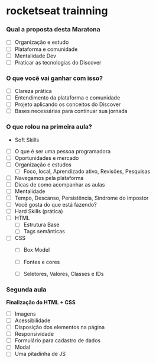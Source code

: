 # rocketseat trainning


### Qual a proposta desta Maratona
* [ ] Organização e estudo
* [ ] Plataforma e comunidade
* [ ] Mentalidade Dev
* [ ] Praticar as tecnologias do Discover

### O que você vai ganhar com isso?
* [ ] Clareza prática
* [ ] Entendimento da plataforma e comunidade
* [ ] Projeto aplicando os conceitos do Discover
* [ ] Bases necessárias para continuar sua jornada

### O que rolou na primeira aula?

* Soft Skills
* [ ] O que é ser uma pessoa programadora
* [ ] Oportunidades e mercado
* [ ] Organização e estudos
    * [ ] Foco, local, Aprendizado ativo, Revisões, Pesquisas
* [ ] Navegamos pela plataforma
* [ ] Dicas de como acompanhar as aulas
* [ ] Mentalidade
* [ ] Tempo, Descanso, Persistência, Síndrome do impostor
* [ ] Você gosta do que está fazendo?
* [ ] Hard Skills (prática)
* [ ] HTML
    * [ ] Estrutura Base
    * [ ] Tags semânticas
* [ ] CSS
    * [ ] Box Model
    * [ ] Fontes e cores
    * [ ] Seletores, Valores, Classes e IDs


### Segunda aula
__Finalização do HTML + CSS__
* [ ] Imagens
* [ ] Acessibilidade
* [ ] Disposição dos elementos na página
* [ ] Responsividade
* [ ] Formulário para cadastro de dados
* [ ] Modal
* [ ] Uma pitadinha de JS
